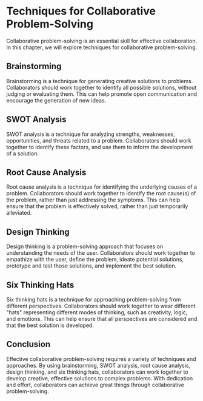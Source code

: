 Techniques for Collaborative Problem-Solving
======================================================================================

Collaborative problem-solving is an essential skill for effective collaboration. In this chapter, we will explore techniques for collaborative problem-solving.

Brainstorming
-------------

Brainstorming is a technique for generating creative solutions to problems. Collaborators should work together to identify all possible solutions, without judging or evaluating them. This can help promote open communication and encourage the generation of new ideas.

SWOT Analysis
-------------

SWOT analysis is a technique for analyzing strengths, weaknesses, opportunities, and threats related to a problem. Collaborators should work together to identify these factors, and use them to inform the development of a solution.

Root Cause Analysis
-------------------

Root cause analysis is a technique for identifying the underlying causes of a problem. Collaborators should work together to identify the root cause(s) of the problem, rather than just addressing the symptoms. This can help ensure that the problem is effectively solved, rather than just temporarily alleviated.

Design Thinking
---------------

Design thinking is a problem-solving approach that focuses on understanding the needs of the user. Collaborators should work together to empathize with the user, define the problem, ideate potential solutions, prototype and test those solutions, and implement the best solution.

Six Thinking Hats
-----------------

Six thinking hats is a technique for approaching problem-solving from different perspectives. Collaborators should work together to wear different "hats" representing different modes of thinking, such as creativity, logic, and emotions. This can help ensure that all perspectives are considered and that the best solution is developed.

Conclusion
----------

Effective collaborative problem-solving requires a variety of techniques and approaches. By using brainstorming, SWOT analysis, root cause analysis, design thinking, and six thinking hats, collaborators can work together to develop creative, effective solutions to complex problems. With dedication and effort, collaborators can achieve great things through collaborative problem-solving.
